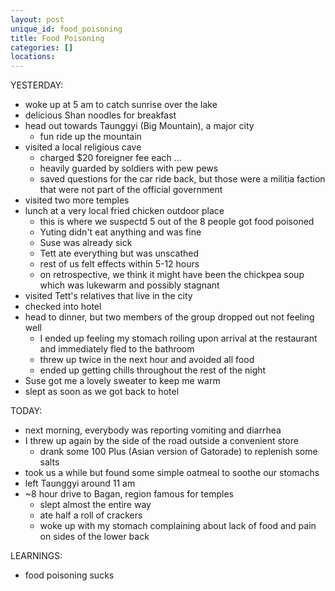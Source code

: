 ```yaml
---
layout: post
unique_id: food_poisoning
title: Food Poisoning
categories: []
locations: 
---
```


YESTERDAY:
* woke up at 5 am to catch sunrise over the lake
* delicious Shan noodles for breakfast
* head out towards Taunggyi (Big Mountain), a major city
  * fun ride up the mountain
* visited a local religious cave
  * charged $20 foreigner fee each ...
  * heavily guarded by soldiers with pew pews
  * saved questions for the car ride back, but those were a militia faction that were not part of the official government
* visited two more temples
* lunch at a very local fried chicken outdoor place
  * this is where we suspectd 5 out of the 8 people got food poisoned
  * Yuting didn't eat anything and was fine
  * Suse was already sick
  * Tett ate everything but was unscathed
  * rest of us felt effects within 5-12 hours
  * on retrospective, we think it might have been the chickpea soup which was lukewarm and possibly stagnant
* visited Tett's relatives that live in the city
* checked into hotel
* head to dinner, but two members of the group dropped out not feeling well
  * I ended up feeling my stomach roiling upon arrival at the restaurant and immediately fled to the bathroom
  * threw up twice in the next hour and avoided all food
  * ended up getting chills throughout the rest of the night
* Suse got me a lovely sweater to keep me warm
* slept as soon as we got back to hotel

TODAY:
* next morning, everybody was reporting vomiting and diarrhea
* I threw up again by the side of the road outside a convenient store
  * drank some 100 Plus (Asian version of Gatorade) to replenish some salts
* took us a while but found some simple oatmeal to soothe our stomachs
* left Taunggyi around 11 am
* ~8 hour drive to Bagan, region famous for temples
  * slept almost the entire way
  * ate half a roll of crackers
  * woke up with my stomach complaining about lack of food and pain on sides of the lower back

LEARNINGS:
* food poisoning sucks
